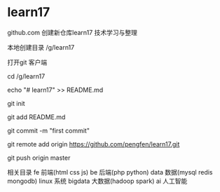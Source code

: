 # learn17
github.com 创建新仓库learn17 技术学习与整理

本地创建目录 /g/learn17

打开git 客户端

cd /g/learn17

echo "# learn17" >> README.md

git init

git add README.md

git commit -m "first commit"

git remote add origin https://github.com/pengfen/learn17.git

git push origin master

相关目录
fe 前端(html css js)
be 后端(php python)
data 数据(mysql redis mongodb)
linux 系统
bigdata 大数据(hadoop spark)
ai 人工智能